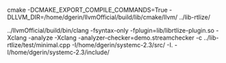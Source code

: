 cmake -DCMAKE_EXPORT_COMPILE_COMMANDS=True        -DLLVM_DIR=/home/dgerin/llvmOfficial/build/lib/cmake/llvm/ ../lib-rtlize/

../llvmOfficial/build/bin/clang -fsyntax-only -fplugin=lib/librtlize-plugin.so -Xclang -analyze -Xclang -analyzer-checker=demo.streamchecker -c  ../lib-rtlize/test/minimal.cpp  -I/home/dgerin/systemc-2.3/src/  -I. -I/home/dgerin/systemc-2.3/include/
